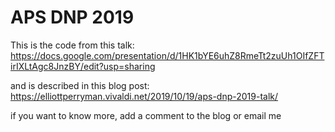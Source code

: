 # APS DNP 2019
This is the code from this talk:
https://docs.google.com/presentation/d/1HK1bYE6uhZ8RmeTt2zuUh1OIfZFTirIXLtAgc8JnzBY/edit?usp=sharing

and is described in this blog post:
https://elliottperryman.vivaldi.net/2019/10/19/aps-dnp-2019-talk/

if you want to know more, add a comment to the blog or email me
